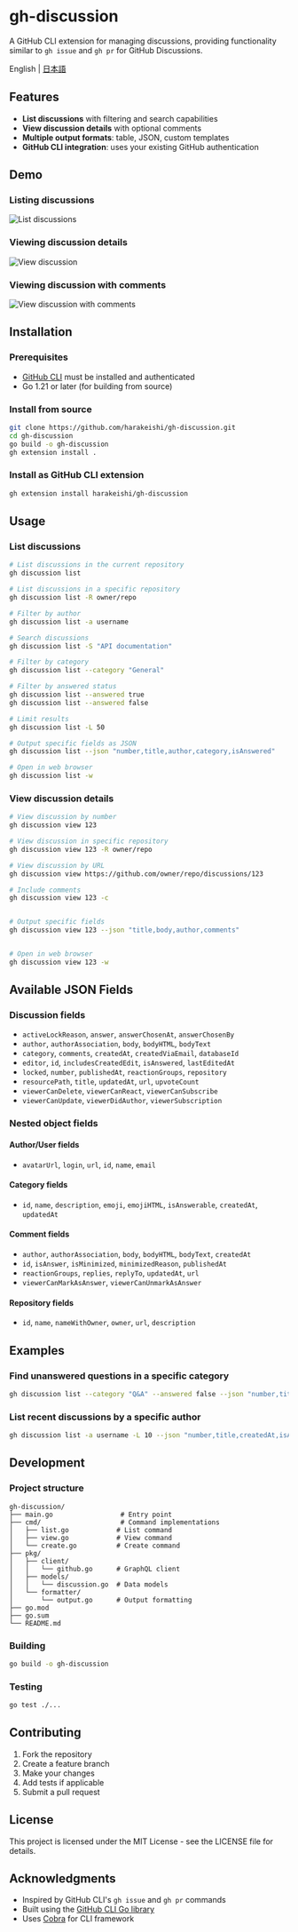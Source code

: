 # gh-discussion

A GitHub CLI extension for managing discussions, providing functionality similar to `gh issue` and `gh pr` for GitHub Discussions.

English | [日本語](README_ja.md)

## Features

- **List discussions** with filtering and search capabilities
- **View discussion details** with optional comments
- **Multiple output formats**: table, JSON, custom templates
- **GitHub CLI integration**: uses your existing GitHub authentication

## Demo

### Listing discussions
![List discussions](img/list.png)

### Viewing discussion details
![View discussion](img/view.png)

### Viewing discussion with comments
![View discussion with comments](img/view-with-comment.png)

## Installation

### Prerequisites

- [GitHub CLI](https://cli.github.com/) must be installed and authenticated
- Go 1.21 or later (for building from source)

### Install from source

```bash
git clone https://github.com/harakeishi/gh-discussion.git
cd gh-discussion
go build -o gh-discussion
gh extension install .
```

### Install as GitHub CLI extension

```bash
gh extension install harakeishi/gh-discussion
```

## Usage

### List discussions

```bash
# List discussions in the current repository
gh discussion list

# List discussions in a specific repository
gh discussion list -R owner/repo

# Filter by author
gh discussion list -a username

# Search discussions
gh discussion list -S "API documentation"

# Filter by category
gh discussion list --category "General"

# Filter by answered status
gh discussion list --answered true
gh discussion list --answered false

# Limit results
gh discussion list -L 50

# Output specific fields as JSON
gh discussion list --json "number,title,author,category,isAnswered"

# Open in web browser
gh discussion list -w
```

### View discussion details

```bash
# View discussion by number
gh discussion view 123

# View discussion in specific repository
gh discussion view 123 -R owner/repo

# View discussion by URL
gh discussion view https://github.com/owner/repo/discussions/123

# Include comments
gh discussion view 123 -c


# Output specific fields
gh discussion view 123 --json "title,body,author,comments"


# Open in web browser
gh discussion view 123 -w
```

## Available JSON Fields

### Discussion fields
- `activeLockReason`, `answer`, `answerChosenAt`, `answerChosenBy`
- `author`, `authorAssociation`, `body`, `bodyHTML`, `bodyText`
- `category`, `comments`, `createdAt`, `createdViaEmail`, `databaseId`
- `editor`, `id`, `includesCreatedEdit`, `isAnswered`, `lastEditedAt`
- `locked`, `number`, `publishedAt`, `reactionGroups`, `repository`
- `resourcePath`, `title`, `updatedAt`, `url`, `upvoteCount`
- `viewerCanDelete`, `viewerCanReact`, `viewerCanSubscribe`
- `viewerCanUpdate`, `viewerDidAuthor`, `viewerSubscription`

### Nested object fields

#### Author/User fields
- `avatarUrl`, `login`, `url`, `id`, `name`, `email`

#### Category fields
- `id`, `name`, `description`, `emoji`, `emojiHTML`, `isAnswerable`, `createdAt`, `updatedAt`

#### Comment fields
- `author`, `authorAssociation`, `body`, `bodyHTML`, `bodyText`, `createdAt`
- `id`, `isAnswer`, `isMinimized`, `minimizedReason`, `publishedAt`
- `reactionGroups`, `replies`, `replyTo`, `updatedAt`, `url`
- `viewerCanMarkAsAnswer`, `viewerCanUnmarkAsAnswer`

#### Repository fields
- `id`, `name`, `nameWithOwner`, `owner`, `url`, `description`

## Examples

### Find unanswered questions in a specific category

```bash
gh discussion list --category "Q&A" --answered false --json "number,title,author,createdAt"
```

### List recent discussions by a specific author

```bash
gh discussion list -a username -L 10 --json "number,title,createdAt,isAnswered"
```

## Development

### Project structure

```
gh-discussion/
├── main.go                 # Entry point
├── cmd/                    # Command implementations
│   ├── list.go            # List command
│   ├── view.go            # View command
│   └── create.go          # Create command
├── pkg/
│   ├── client/
│   │   └── github.go      # GraphQL client
│   ├── models/
│   │   └── discussion.go  # Data models
│   └── formatter/
│       └── output.go      # Output formatting
├── go.mod
├── go.sum
└── README.md
```

### Building

```bash
go build -o gh-discussion
```

### Testing

```bash
go test ./...
```

## Contributing

1. Fork the repository
2. Create a feature branch
3. Make your changes
4. Add tests if applicable
5. Submit a pull request

## License

This project is licensed under the MIT License - see the LICENSE file for details.

## Acknowledgments

- Inspired by GitHub CLI's `gh issue` and `gh pr` commands
- Built using the [GitHub CLI Go library](https://github.com/cli/go-gh)
- Uses [Cobra](https://github.com/spf13/cobra) for CLI framework 
